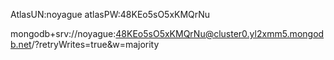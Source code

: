 AtlasUN:noyague
atlasPW:48KEo5sO5xKMQrNu

mongodb+srv://noyague:48KEo5sO5xKMQrNu@cluster0.yl2xmm5.mongodb.net/?retryWrites=true&w=majority